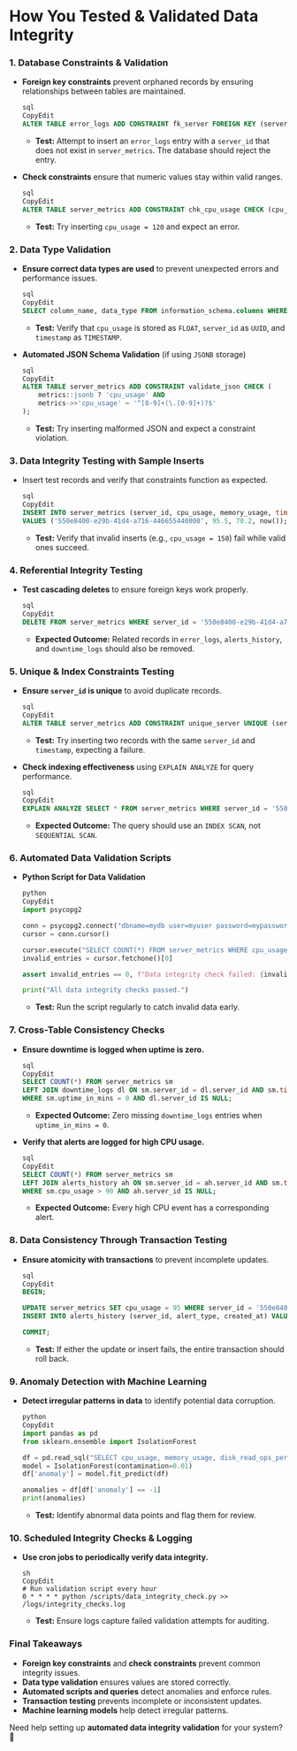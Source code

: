# How You Tested & Validated Data Integrity

### **1. Database Constraints & Validation**

- **Foreign key constraints** prevent orphaned records by ensuring relationships between tables are maintained.
    
    ```sql
    sql
    CopyEdit
    ALTER TABLE error_logs ADD CONSTRAINT fk_server FOREIGN KEY (server_id) REFERENCES server_metrics(server_id) ON DELETE CASCADE;
    
    ```
    
    - **Test:** Attempt to insert an `error_logs` entry with a `server_id` that does not exist in `server_metrics`. The database should reject the entry.
- **Check constraints** ensure that numeric values stay within valid ranges.
    
    ```sql
    sql
    CopyEdit
    ALTER TABLE server_metrics ADD CONSTRAINT chk_cpu_usage CHECK (cpu_usage BETWEEN 0 AND 100);
    
    ```
    
    - **Test:** Try inserting `cpu_usage = 120` and expect an error.

### **2. Data Type Validation**

- **Ensure correct data types are used** to prevent unexpected errors and performance issues.
    
    ```sql
    sql
    CopyEdit
    SELECT column_name, data_type FROM information_schema.columns WHERE table_name = 'server_metrics';
    
    ```
    
    - **Test:** Verify that `cpu_usage` is stored as `FLOAT`, `server_id` as `UUID`, and `timestamp` as `TIMESTAMP`.
- **Automated JSON Schema Validation** (if using `JSONB` storage)
    
    ```sql
    sql
    CopyEdit
    ALTER TABLE server_metrics ADD CONSTRAINT validate_json CHECK (
        metrics::jsonb ? 'cpu_usage' AND
        metrics->>'cpu_usage' ~ '^[0-9]+(\.[0-9]+)?$'
    );
    
    ```
    
    - **Test:** Try inserting malformed JSON and expect a constraint violation.

### **3. Data Integrity Testing with Sample Inserts**

- Insert test records and verify that constraints function as expected.
    
    ```sql
    sql
    CopyEdit
    INSERT INTO server_metrics (server_id, cpu_usage, memory_usage, timestamp)
    VALUES ('550e8400-e29b-41d4-a716-446655440000', 95.5, 70.2, now());
    
    ```
    
    - **Test:** Verify that invalid inserts (e.g., `cpu_usage = 150`) fail while valid ones succeed.

### **4. Referential Integrity Testing**

- **Test cascading deletes** to ensure foreign keys work properly.
    
    ```sql
    sql
    CopyEdit
    DELETE FROM server_metrics WHERE server_id = '550e8400-e29b-41d4-a716-446655440000';
    
    ```
    
    - **Expected Outcome:** Related records in `error_logs`, `alerts_history`, and `downtime_logs` should also be removed.

### **5. Unique & Index Constraints Testing**

- **Ensure `server_id` is unique** to avoid duplicate records.
    
    ```sql
    sql
    CopyEdit
    ALTER TABLE server_metrics ADD CONSTRAINT unique_server UNIQUE (server_id, timestamp);
    
    ```
    
    - **Test:** Try inserting two records with the same `server_id` and `timestamp`, expecting a failure.
- **Check indexing effectiveness** using `EXPLAIN ANALYZE` for query performance.
    
    ```sql
    sql
    CopyEdit
    EXPLAIN ANALYZE SELECT * FROM server_metrics WHERE server_id = '550e8400-e29b-41d4-a716-446655440000';
    
    ```
    
    - **Expected Outcome:** The query should use an `INDEX SCAN`, not `SEQUENTIAL SCAN`.

### **6. Automated Data Validation Scripts**

- **Python Script for Data Validation**
    
    ```python
    python
    CopyEdit
    import psycopg2
    
    conn = psycopg2.connect("dbname=mydb user=myuser password=mypassword")
    cursor = conn.cursor()
    
    cursor.execute("SELECT COUNT(*) FROM server_metrics WHERE cpu_usage < 0 OR cpu_usage > 100")
    invalid_entries = cursor.fetchone()[0]
    
    assert invalid_entries == 0, f"Data integrity check failed: {invalid_entries} invalid records found."
    
    print("All data integrity checks passed.")
    
    ```
    
    - **Test:** Run the script regularly to catch invalid data early.

### **7. Cross-Table Consistency Checks**

- **Ensure downtime is logged when uptime is zero.**
    
    ```sql
    sql
    CopyEdit
    SELECT COUNT(*) FROM server_metrics sm
    LEFT JOIN downtime_logs dl ON sm.server_id = dl.server_id AND sm.timestamp = dl.timestamp
    WHERE sm.uptime_in_mins = 0 AND dl.server_id IS NULL;
    
    ```
    
    - **Expected Outcome:** Zero missing `downtime_logs` entries when `uptime_in_mins = 0`.
- **Verify that alerts are logged for high CPU usage.**
    
    ```sql
    sql
    CopyEdit
    SELECT COUNT(*) FROM server_metrics sm
    LEFT JOIN alerts_history ah ON sm.server_id = ah.server_id AND sm.timestamp = ah.timestamp
    WHERE sm.cpu_usage > 90 AND ah.server_id IS NULL;
    
    ```
    
    - **Expected Outcome:** Every high CPU event has a corresponding alert.

### **8. Data Consistency Through Transaction Testing**

- **Ensure atomicity with transactions** to prevent incomplete updates.
    
    ```sql
    sql
    CopyEdit
    BEGIN;
    
    UPDATE server_metrics SET cpu_usage = 95 WHERE server_id = '550e8400-e29b-41d4-a716-446655440000';
    INSERT INTO alerts_history (server_id, alert_type, created_at) VALUES ('550e8400-e29b-41d4-a716-446655440000', 'High CPU Usage', now());
    
    COMMIT;
    
    ```
    
    - **Test:** If either the update or insert fails, the entire transaction should roll back.

### **9. Anomaly Detection with Machine Learning**

- **Detect irregular patterns in data** to identify potential data corruption.
    
    ```python
    python
    CopyEdit
    import pandas as pd
    from sklearn.ensemble import IsolationForest
    
    df = pd.read_sql("SELECT cpu_usage, memory_usage, disk_read_ops_per_sec FROM server_metrics", conn)
    model = IsolationForest(contamination=0.01)
    df['anomaly'] = model.fit_predict(df)
    
    anomalies = df[df['anomaly'] == -1]
    print(anomalies)
    
    ```
    
    - **Test:** Identify abnormal data points and flag them for review.

### **10. Scheduled Integrity Checks & Logging**

- **Use cron jobs to periodically verify data integrity.**
    
    ```
    sh
    CopyEdit
    # Run validation script every hour
    0 * * * * python /scripts/data_integrity_check.py >> /logs/integrity_checks.log
    
    ```
    
    - **Test:** Ensure logs capture failed validation attempts for auditing.

### **Final Takeaways**

- **Foreign key constraints** and **check constraints** prevent common integrity issues.
- **Data type validation** ensures values are stored correctly.
- **Automated scripts and queries** detect anomalies and enforce rules.
- **Transaction testing** prevents incomplete or inconsistent updates.
- **Machine learning models** help detect irregular patterns.

Need help setting up **automated data integrity validation** for your system? 🚀